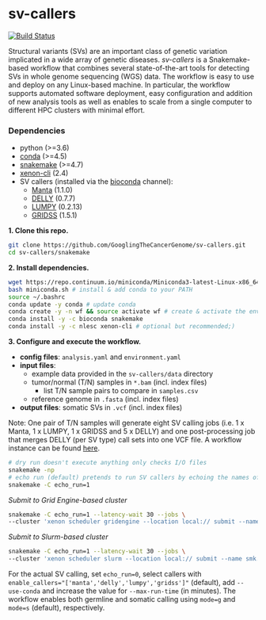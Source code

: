 # sv-callers

[![Build Status](https://travis-ci.org/GooglingTheCancerGenome/sv-callers.svg?branch=dev)](https://travis-ci.org/GooglingTheCancerGenome/sv-callers)

Structural variants (SVs) are an important class of genetic variation implicated in a wide array of genetic diseases. _sv-callers_ is a Snakemake-based workflow that combines several state-of-the-art tools for detecting SVs in whole genome sequencing (WGS) data. The workflow is easy to use and deploy on any Linux-based machine. In particular, the workflow supports automated software deployment, easy configuration and addition of new analysis tools as well as enables to scale from a single computer to different HPC clusters with minimal effort.

### Dependencies

- python (>=3.6)
- [conda](https://conda.io/) (>=4.5)
- [snakemake](https://snakemake.readthedocs.io/) (>=4.7)
- [xenon-cli](https://github.com/NLeSC/xenon-cli) (2.4)
- SV callers (installed via the [bioconda](https://bioconda.github.io/) channel):
  - [Manta](https://github.com/Illumina/manta) (1.1.0)
  - [DELLY](https://github.com/dellytools/delly) (0.7.7)
  - [LUMPY](https://github.com/arq5x/lumpy-sv) (0.2.13)
  - [GRIDSS](https://github.com/PapenfussLab/gridss) (1.5.1)

**1. Clone this repo.**

```bash
git clone https://github.com/GooglingTheCancerGenome/sv-callers.git
cd sv-callers/snakemake
```

**2. Install dependencies.**

```bash
wget https://repo.continuum.io/miniconda/Miniconda3-latest-Linux-x86_64.sh -O miniconda.sh # python 3
bash miniconda.sh # install & add conda to your PATH
source ~/.bashrc
conda update -y conda # update conda
conda create -y -n wf && source activate wf # create & activate the environment
conda install -y -c bioconda snakemake
conda install -y -c nlesc xenon-cli # optional but recommended;)
```

**3. Configure and execute the workflow.**

- **config files**: `analysis.yaml` and `environment.yaml` 
- **input files**:
  - example data provided in the `sv-callers/data` directory
  - tumor/normal (T/N) samples in `*.bam` (incl. index files)
     - list T/N sample pairs to compare in `samples.csv`
  - reference genome in `.fasta` (incl. index files)
- **output files**: somatic SVs in `.vcf` (incl. index files)

Note: One pair of T/N samples will generate eight SV calling jobs (i.e. 1 x Manta, 1 x LUMPY, 1 x GRIDSS and 5 x DELLY) and one post-processing job that merges DELLY (per SV type) call sets into one VCF file. A workflow instance can be found [here](https://github.com/GooglingTheCancerGenome/sv-callers/blob/master/doc/sv_calling_workflow.png).

```bash
# dry run doesn't execute anything only checks I/O files
snakemake -np
# echo run (default) pretends to run SV callers by echoing the names of I/O files into (dummy) VCF files
snakemake -C echo_run=1

```

_Submit to Grid Engine-based cluster_

```bash
snakemake -C echo_run=1 --latency-wait 30 --jobs \
--cluster 'xenon scheduler gridengine --location local:// submit --name smk.{rule} --inherit-env --option parallel.environment=threaded --option parallel.slots={threads} --max-run-time 1 --max-memory {resources.mem_mb} --working-directory . --stderr stderr-\\\$JOB_ID.log --stdout stdout-\\\$JOB_ID.log' &>smk.log&
```

_Submit to Slurm-based cluster_

```bash
snakemake -C echo_run=1 --latency-wait 30 --jobs \
--cluster 'xenon scheduler slurm --location local:// submit --name smk.{rule} --inherit-env --procs-per-node {threads} --start-single-process --max-run-time 1 --max-memory {resources.mem_mb} --working-directory . --stderr stderr-%j.log --stdout stdout-%j.log' &>smk.log&
```

For the actual SV calling, set `echo_run=0`, select callers with `enable_callers="['manta','delly','lumpy','gridss']"` (default), add `--use-conda` and increase the value for `--max-run-time` (in minutes). The workflow enables both germline and somatic calling using `mode=g` and `mode=s` (default), respectively.
